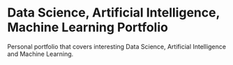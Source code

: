 # Data Science, Artificial Intelligence, Machine Learning Portfolio
Personal portfolio that covers interesting Data Science, Artificial Intelligence and Machine Learning.
